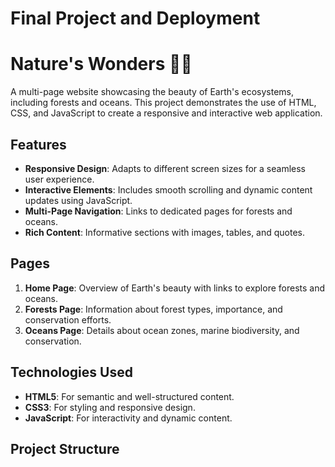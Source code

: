 # Final Project and Deployment
# Nature's Wonders 🌿🌊

A multi-page website showcasing the beauty of Earth's ecosystems, including forests and oceans. This project demonstrates the use of HTML, CSS, and JavaScript to create a responsive and interactive web application.

## Features
- **Responsive Design**: Adapts to different screen sizes for a seamless user experience.
- **Interactive Elements**: Includes smooth scrolling and dynamic content updates using JavaScript.
- **Multi-Page Navigation**: Links to dedicated pages for forests and oceans.
- **Rich Content**: Informative sections with images, tables, and quotes.

## Pages
1. **Home Page**: Overview of Earth's beauty with links to explore forests and oceans.
2. **Forests Page**: Information about forest types, importance, and conservation efforts.
3. **Oceans Page**: Details about ocean zones, marine biodiversity, and conservation.

## Technologies Used
- **HTML5**: For semantic and well-structured content.
- **CSS3**: For styling and responsive design.
- **JavaScript**: For interactivity and dynamic content.

## Project Structure
